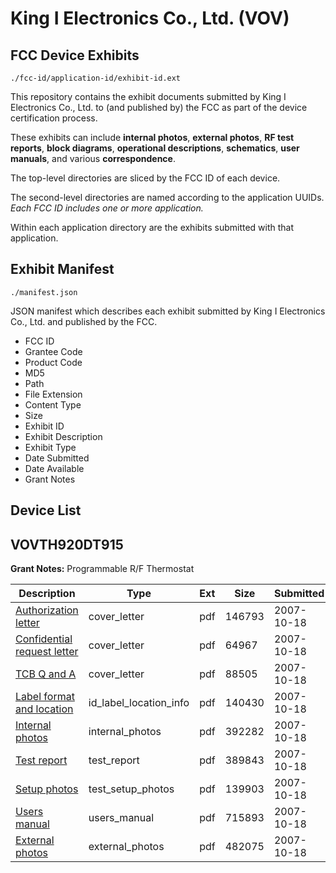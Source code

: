 # King I Electronics Co., Ltd. (VOV)
## FCC Device Exhibits

```
./fcc-id/application-id/exhibit-id.ext
```

This repository contains the exhibit documents submitted by King I Electronics Co., Ltd. to (and published by) the FCC as part of the device certification process.

These exhibits can include **internal photos**, **external photos**, **RF test reports**, **block diagrams**, **operational descriptions**, **schematics**, **user manuals**, and various **correspondence**.

The top-level directories are sliced by the FCC ID of each device.

The second-level directories are named according to the application UUIDs. *Each FCC ID includes one or more application.*

Within each application directory are the exhibits submitted with that application. 

## Exhibit Manifest

```
./manifest.json
```

JSON manifest which describes each exhibit submitted by King I Electronics Co., Ltd. and published by the FCC.

- FCC ID
- Grantee Code
- Product Code
- MD5
- Path
- File Extension
- Content Type
- Size
- Exhibit ID
- Exhibit Description
- Exhibit Type
- Date Submitted
- Date Available
- Grant Notes

## Device List
## VOVTH920DT915
**Grant Notes:** Programmable R/F Thermostat

| Description | Type | Ext | Size | Submitted | Available |
| ----------- | ---- | --- | ---- | --------- | --------- |
| [Authorization letter](VOVTH920DT915/a7b76f466eba2823a46d3e5673ba0c1b/856016.pdf) | cover_letter | pdf | 146793 | 2007-10-18 | 2007-10-18 |
| [Confidential request letter](VOVTH920DT915/a7b76f466eba2823a46d3e5673ba0c1b/856017.pdf) | cover_letter | pdf | 64967 | 2007-10-18 | 2007-10-18 |
| [TCB Q and A](VOVTH920DT915/a7b76f466eba2823a46d3e5673ba0c1b/856019.pdf) | cover_letter | pdf | 88505 | 2007-10-18 | 2007-10-18 |
| [Label format and location](VOVTH920DT915/a7b76f466eba2823a46d3e5673ba0c1b/856011.pdf) | id_label_location_info | pdf | 140430 | 2007-10-18 | 2007-10-18 |
| [Internal photos](VOVTH920DT915/a7b76f466eba2823a46d3e5673ba0c1b/856009.pdf) | internal_photos | pdf | 392282 | 2007-10-18 | 2007-10-18 |
| [Test report](VOVTH920DT915/a7b76f466eba2823a46d3e5673ba0c1b/856010.pdf) | test_report | pdf | 389843 | 2007-10-18 | 2007-10-18 |
| [Setup photos](VOVTH920DT915/a7b76f466eba2823a46d3e5673ba0c1b/856013.pdf) | test_setup_photos | pdf | 139903 | 2007-10-18 | 2007-10-18 |
| [Users manual](VOVTH920DT915/a7b76f466eba2823a46d3e5673ba0c1b/856012.pdf) | users_manual | pdf | 715893 | 2007-10-18 | 2007-10-18 |
| [External photos](VOVTH920DT915/a7b76f466eba2823a46d3e5673ba0c1b/856015.pdf) | external_photos | pdf | 482075 | 2007-10-18 | 2007-10-18 |
